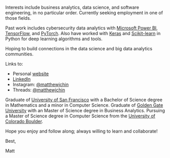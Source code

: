 Interests include business analytics, data science, and software engineering, in no particular order. 
Currently seeking employment in one of those fields. 

Past work includes cybersecurity data analytics with [Microsoft Power BI](https://powerbi.microsoft.com/en-us/), [TensorFlow](https://www.tensorflow.org/), and [PyTorch](https://pytorch.org/). Also have worked with [Keras](https://keras.io/) and [Scikit-learn](https://scikit-learn.org/) in Python for deep learning algorithms and tools. 

Hoping to build connections in the data science and big data analytics communities. 

Links to:
- Personal [website](https://www.matthewjchin.com/)
- [LinkedIn](https://www.linkedin.com/in/matthew-j-chin/)
- Instagram: [@matthewjchin](https://www.instagram.com/matthewjchin/)
- Threads:  [@matthewjchin](https://www.threads.net/@matthewjchin)


Graduate of [University of San Francisco](https://www.usfca.edu/) with a Bachelor of Science degree in Mathematics and a minor in Computer Science. 
Graduate of [Golden Gate University](https://www.ggu.edu/) with an Master of Science degree in Business Analytics. 
Pursuing a Master of Science degree in Computer Science from the [University of Colorado Boulder](https://www.colorado.edu/).

Hope you enjoy and follow along; always willing to learn and collaborate!


Best,

Matt
